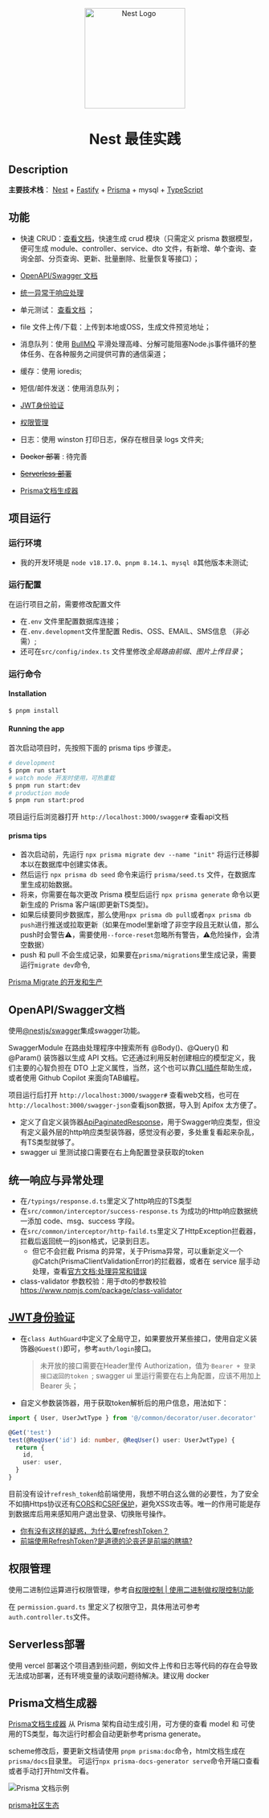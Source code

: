 <p align="center">
  <a href="https://nest.nodejs.cn/" target="blank"><img src="https://nestjs.com/img/logo-small.svg" width="200" alt="Nest Logo" /></a>
</p>
<H1 align="center">Nest 最佳实践</H1>

## Description
**主要技术栈**： [Nest](https://github.com/nestjs/nest) + [Fastify](https://www.fastify.cn/) + [Prisma](https://prisma.nodejs.cn/) + mysql + [TypeScript](https://www.tslang.cn/docs/home.html) 

## 功能

- 快速 CRUD：[查看文档](./src/modules/core/readme.md#Fast-CRUD)，快速生成 crud 模块（只需定义 prisma 数据模型，便可生成 module、controller、service、dto 文件，有新增、单个查询、查询全部、分页查询、更新、批量删除、批量恢复等接口）；
- [OpenAPI/Swagger 文档](#OpenAPI/Swagger文档)
- [统一异常于响应处理](#统一响应与异常处理)
- 单元测试： [查看文档](./src/modules/core/unit-test.md) ；
- file 文件上传/下载：上传到本地或OSS，生成文件预览地址；
- 消息队列：使用 [BullMQ](https://docs.bullmq.io/) 平滑处理高峰、分解可能阻塞Node.js事件循环的整体任务、在各种服务之间提供可靠的通信渠道；
- 缓存：使用 ioredis;
- 短信/邮件发送：使用消息队列；
- [JWT身份验证](#JWT身份验证)
- [权限管理](#权限管理)
- 日志：使用 winston 打印日志，保存在根目录 logs 文件夹;


- ~~Docker 部署~~ : 待完善
- [~~Serverless 部署~~](#Serverless部署)
- [Prisma文档生成器](#Prisma文档生成器)


## 项目运行

### 运行环境

- 我的开发环境是 `node v18.17.0`、`pnpm 8.14.1`、`mysql 8`其他版本未测试;

### 运行配置

在运行项目之前，需要修改配置文件

- 在`.env` 文件里配置数据库连接；
- 在`.env.development`文件里配置 Redis、OSS、EMAIL、SMS信息  （非必需）;
- 还可在`src/config/index.ts` 文件里修改*全局路由前缀*、*图片上传目录*；

### 运行命令

#### Installation

```bash
$ pnpm install
```

#### Running the app

首次启动项目时，先按照下面的 prisma tips 步骤走。

```bash
# development
$ pnpm run start
# watch mode 开发时使用，可热重载
$ pnpm run start:dev
# production mode
$ pnpm run start:prod
```

项目运行后浏览器打开 `http://localhost:3000/swagger#` 查看api文档

#### prisma tips

- 首次启动前，先运行 `npx prisma migrate dev --name "init"` 将运行迁移脚本以在数据库中创建实体表。
- 然后运行 `npx prisma db seed` 命令来运行 `prisma/seed.ts` 文件，在数据库里生成初始数据。
- 将来，你需要在每次更改 Prisma 模型后运行 `npx prisma generate` 命令以更新生成的 Prisma 客户端(即更新TS类型)。
- 如果后续要同步数据库，那么使用`npx prisma db pull`或者`npx prisma db push`进行推送或拉取更新（如果在model里新增了非空字段且无默认值，那么push时会警告⚠️，需要使用`--force-reset`忽略所有警告，⚠️危险操作，会清空数据）
- push 和 pull 不会生成记录，如果要在`prisma/migrations`里生成记录，需要运行`migrate dev`命令,

[Prisma Migrate 的开发和生产](https://prisma.nodejs.cn/concepts/components/prisma-migrate/migrate-development-production)

## OpenAPI/Swagger文档

使用[@nestjs/swagger](https://nest.nodejs.cn/openapi/introduction)集成swagger功能。

SwaggerModule 在路由处理程序中搜索所有 @Body()、@Query() 和 @Param() 装饰器以生成 API 文档。它还通过利用反射创建相应的模型定义，我们主要的心智负担在 DTO 上定义属性，当然，这个也可以靠[CLI插件](https://nest.nodejs.cn/openapi/cli-plugin)帮助生成，或者使用 Github Copilot 来面向TAB编程。

项目运行后打开 `http://localhost:3000/swagger#` 查看web文档，也可在`http://localhost:3000/swagger-json`查看json数据，导入到 Apifox 太方便了。

- 定义了自定义装饰器[ApiPaginatedResponse](./src/common/decorator/paginated.decorator.ts)，用于Swagger响应类型，但没有定义最外层的http响应类型装饰器，感觉没有必要，多处重复看起来杂乱，有TS类型就够了。
- swagger ui 里测试接口需要在右上角配置登录获取的token

## 统一响应与异常处理

- 在`/typings/response.d.ts`里定义了http响应的TS类型
- 在`src/common/interceptor/success-response.ts` 为成功的Http响应数据统一添加 code、msg、success 字段。
- 在`src/common/interceptor/http-faild.ts`里定义了HttpException拦截器，拦截后返回统一的json格式，记录到日志。
  - 但它不会拦截 Prisma 的异常，关于Prisma异常，可以重新定义一个 @Catch(PrismaClientValidationError)的拦截器，或者在 service 层手动处理，查看[官方文档:处理异常和错误](https://prisma.nodejs.cn/concepts/components/prisma-client/handling-exceptions-and-errors)
- class-validator 参数校验：用于dto的参数校验 https://www.npmjs.com/package/class-validator

## [JWT身份验证](https://nest.nodejs.cn/security/authentication#jwt-%E4%BB%A4%E7%89%8C)

- 在`class AuthGuard`中定义了全局守卫，如果要放开某些接口，使用自定义装饰器`@Guest()`即可，参考`auth/login`接口。

  > 未开放的接口需要在Header里传 Authorization，值为·`Bearer + 登录接口返回的token `; swagger ui 里运行需要在右上角配置，应该不用加上 Bearer 头；

- 自定义参数装饰器，用于获取token解析后的用户信息，用法如下：

```ts
import { User, UserJwtType } from '@/common/decorator/user.decorator'

@Get('test')
test(@ReqUser('id') id: number, @ReqUser() user: UserJwtType) {
  return {
    id,
    user: user,
  }
}
```

目前没有设计`refresh_token`给前端使用，我想不明白这么做的必要性，为了安全不如搞Https协议还有[CORS](https://nest.nodejs.cn/security/cors)和[CSRF保护](https://nest.nodejs.cn/security/csrf)，避免XSS攻击等。唯一的作用可能是存到数据库后用来感知用户退出登录、切换账号操作。

- [你有没有这样的疑惑，为什么要refreshToken？](https://juejin.cn/post/7081578246055133214)
- [前端使用RefreshToken?是道德的沦丧还是前端的瞎搞?](https://juejin.cn/post/7263117148373205049?from=search-suggest)



## 权限管理

使用二进制位运算进行权限管理，参考自[权限控制 | 使用二进制做权限控制功能](https://zhuanlan.zhihu.com/p/30103832)

在 `permission.guard.ts` 里定义了权限守卫，具体用法可参考`auth.controller.ts`文件。

## Serverless部署

使用 vercel 部署这个项目遇到些问题，例如文件上传和日志等代码的存在会导致无法成功部署，还有环境变量的读取问题待解决。建议用 docker



## Prisma文档生成器

[Prisma文档生成器](https://github.com/pantharshit00/prisma-docs-generator) 从 Prisma 架构自动生成引用，可方便的查看 model 和 可使用的TS类型，每次运行时都会自动更新参考prisma generate。

scheme修改后，要更新文档请使用 `pnpm prisma:doc`命令，html文档生成在`prisma/docs`目录里。
可运行`npx prisma-docs-generator serve`命令开端口查看或者手动打开html文件看。

![Prisma 文档示例](https://user-images.githubusercontent.com/22195362/89097596-edeadc00-d3fd-11ea-91ea-86d5d8076da0.png)

[prisma社区生态](https://www.prisma.io/docs/orm/prisma-schema/overview/generators#community-generators)